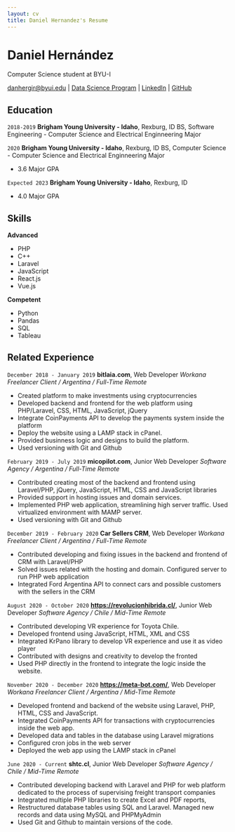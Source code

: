 ```yaml
---
layout: cv
title: Daniel Hernandez's Resume
---
```

# Daniel Hernández
Computer Science student at BYU-I

<div id="webaddress">
<a href="danhergir@byui.edu">danhergir@byui.edu</a>
| <a href="https://byuidatascience.github.io/development.html">Data Science Program</a>
| <a href="https://www.linkedin.com/in/daniel-hern%C3%A1ndez-147587182">LinkedIn</a>
| <a href="https://github.com/danhergir">GitHub</a>
</div>

<!-- https://www.monique.tech/the-art-of-markdown -->

## Education

`2018-2019`
__Brigham Young University - Idaho__, Rexburg, ID
BS, Software Engineering - Computer Science and Electrical Enginneering Major


`2020`
__Brigham Young University - Idaho__, Rexburg, ID
BS, Computer Science - Computer Science and Electrical Enginneering Major

- 3.6 Major GPA

`Expected 2023`
__Brigham Young University - Idaho__, Rexburg, ID

- 4.0 Major GPA

## Skills
__Advanced__     
- PHP
- C++
- Laravel
- JavaScript
- React.js
- Vue.js

__Competent__
- Python       
- Pandas
- SQL
- Tableau


## Related Experience

`December 2018 - January 2019`
__bitlaia.com__, Web Developer
_Workana Freelancer Client / Argentina / Full-Time Remote_

- Created platform to make investments using cryptocurrencies
- Developed backend and frontend for the web platform using PHP/Laravel, CSS, HTML, JavaScript, jQuery
- Integrate CoinPayments API to develop the payments system inside the platform
- Deploy the website using a LAMP stack in cPanel.
- Provided businness logic and designs to build the platform. 
- Used versioning with Git and Github


`February 2019 - July 2019`
__micopilot.com__, Junior Web Developer
_Software Agency / Argentina / Full-Time Remote_

- Contributed creating most of the backend and frontend using Laravel/PHP, jQuery, JavaScript, HTML, CSS and JavaScript libraries
- Provided support in hosting issues and domain services. 
- Implemented PHP web application, streamlining high server traffic. Used virtualized environment with MAMP server.
- Used versioning with Git and Github

`December 2019 - February 2020`
__Car Sellers CRM__, Web Developer
_Workana Freelancer Client / Argentina / Full-Time Remote_

- Contributed developing and fixing issues in the backend and frontend of CRM with Laravel/PHP
- Solved issues related with the hosting and domain. Configured server to run PHP web application
- Integrated Ford Argentina API to connect cars and possible customers with the sellers in the CRM

`August 2020 - October 2020`
__https://revolucionhibrida.cl/__, Junior Web Developer
_Software Agency / Chile / Mid-Time Remote_

- Contributed developing VR experience for Toyota Chile.
- Developed frontend using JavaScript, HTML, XML and CSS
- Integrated KrPano library to develop VR experience and use it as video player
- Contributed with designs and creativity to develop the fronted
- Used PHP directly in the frontend to integrate the logic inside the website.

`November 2020 - December 2020`
__https://meta-bot.com/__, Web Developer
_Workana Freelancer Client / Argentina / Mid-Time Remote_

- Developed frontend and backend of the website using Laravel, PHP, HTML, CSS and JavaScript.
- Integrated CoinPayments API for transactions with cryptocurrencies inside the web app.
- Developed data and tables in the database using Laravel migrations
- Configured cron jobs in the web server 
- Deployed the web app using the LAMP stack in cPanel

`June 2020 - Current`
__shtc.cl__, Junior Web Developer
_Software Agency / Chile / Mid-Time Remote_

- Contributed developing backend with Laravel and PHP for web platform dedicated to the process of supervising freight transport companies
- Integrated multiple PHP libraries to create Excel and PDF reports, 
- Restructured database tables using SQL and Laravel. Managed new records and data using MySQL and PHPMyAdmin
- Used Git and Github to maintain versions of the code.
<!-- ### Footer

Last updated: May 2013 -->


